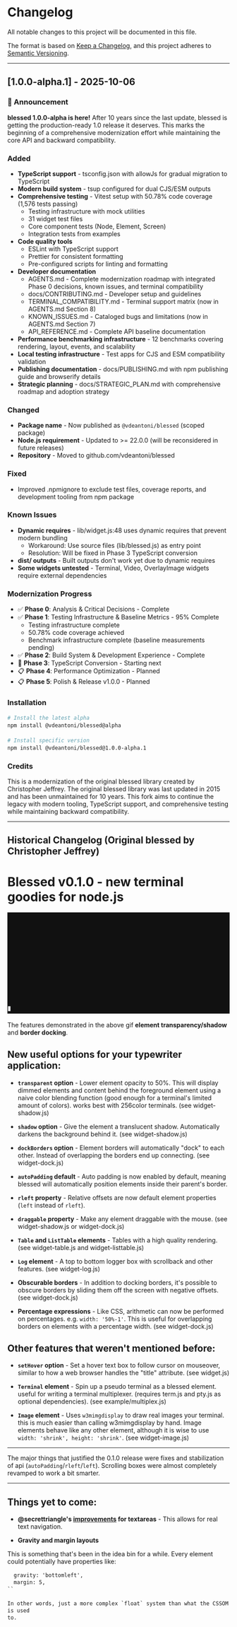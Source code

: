 # Changelog

All notable changes to this project will be documented in this file.

The format is based on [Keep a Changelog](https://keepachangelog.com/en/1.0.0/),
and this project adheres to [Semantic Versioning](https://semver.org/spec/v2.0.0.html).

---

## [1.0.0-alpha.1] - 2025-10-06

### 🎉 Announcement

**blessed 1.0.0-alpha is here!** After 10 years since the last update, blessed is getting the production-ready 1.0 release it deserves. This marks the beginning of a comprehensive modernization effort while maintaining the core API and backward compatibility.

### Added

- **TypeScript support** - tsconfig.json with allowJs for gradual migration to TypeScript
- **Modern build system** - tsup configured for dual CJS/ESM outputs
- **Comprehensive testing** - Vitest setup with 50.78% code coverage (1,576 tests passing)
  - Testing infrastructure with mock utilities
  - 31 widget test files
  - Core component tests (Node, Element, Screen)
  - Integration tests from examples
- **Code quality tools**
  - ESLint with TypeScript support
  - Prettier for consistent formatting
  - Pre-configured scripts for linting and formatting
- **Developer documentation**
  - AGENTS.md - Complete modernization roadmap with integrated Phase 0 decisions, known issues, and terminal compatibility
  - docs/CONTRIBUTING.md - Developer setup and guidelines
  - TERMINAL_COMPATIBILITY.md - Terminal support matrix (now in AGENTS.md Section 8)
  - KNOWN_ISSUES.md - Cataloged bugs and limitations (now in AGENTS.md Section 7)
  - API_REFERENCE.md - Complete API baseline documentation
- **Performance benchmarking infrastructure** - 12 benchmarks covering rendering, layout, events, and scalability
- **Local testing infrastructure** - Test apps for CJS and ESM compatibility validation
- **Publishing documentation** - docs/PUBLISHING.md with npm publishing guide and browserify details
- **Strategic planning** - docs/STRATEGIC_PLAN.md with comprehensive roadmap and adoption strategy

### Changed

- **Package name** - Now published as `@vdeantoni/blessed` (scoped package)
- **Node.js requirement** - Updated to >= 22.0.0 (will be reconsidered in future releases)
- **Repository** - Moved to github.com/vdeantoni/blessed

### Fixed

- Improved .npmignore to exclude test files, coverage reports, and development tooling from npm package

### Known Issues

- **Dynamic requires** - lib/widget.js:48 uses dynamic requires that prevent modern bundling
  - Workaround: Use source files (lib/blessed.js) as entry point
  - Resolution: Will be fixed in Phase 3 TypeScript conversion
- **dist/ outputs** - Built outputs don't work yet due to dynamic requires
- **Some widgets untested** - Terminal, Video, OverlayImage widgets require external dependencies

### Modernization Progress

- ✅ **Phase 0**: Analysis & Critical Decisions - Complete
- ✅ **Phase 1**: Testing Infrastructure & Baseline Metrics - 95% Complete
  - Testing infrastructure complete
  - 50.78% code coverage achieved
  - Benchmark infrastructure complete (baseline measurements pending)
- ✅ **Phase 2**: Build System & Development Experience - Complete
- 🚧 **Phase 3**: TypeScript Conversion - Starting next
- 📋 **Phase 4**: Performance Optimization - Planned
- 📋 **Phase 5**: Polish & Release v1.0.0 - Planned

### Installation

```bash
# Install the latest alpha
npm install @vdeantoni/blessed@alpha

# Install specific version
npm install @vdeantoni/blessed@1.0.0-alpha.1
```

### Credits

This is a modernization of the original blessed library created by Christopher Jeffrey. The original blessed library was last updated in 2015 and has been unmaintained for 10 years. This fork aims to continue the legacy with modern tooling, TypeScript support, and comprehensive testing while maintaining backward compatibility.

---

## Historical Changelog (Original blessed by Christopher Jeffrey)

# Blessed v0.1.0 - new terminal goodies for node.js

![blessed](https://raw.githubusercontent.com/chjj/blessed/master/img/v0.1.0-3.gif)

The features demonstrated in the above gif __element transparency/shadow__ and
__border docking__.

## New useful options for your typewriter application:

- __`transparent` option__ - Lower element opacity to 50%. This will display
  dimmed elements and content behind the foreground element using a naive color
  blending function (good enough for a terminal's limited amount of colors).
  works best with 256color terminals. (see widget-shadow.js)

- __`shadow` option__ - Give the element a translucent shadow. Automatically
  darkens the background behind it. (see widget-shadow.js)

- __`dockBorders` option__ - Element borders will automatically "dock" to each
  other. Instead of overlapping the borders end up connecting. (see
  widget-dock.js)

- __`autoPadding` default__ - Auto padding is now enabled by default, meaning
  blessed will automatically position elements inside their parent's border.

- __`rleft` property__ - Relative offsets are now default element properties
  (`left` instead of `rleft`).

- __`draggable` property__ - Make any element draggable with the mouse. (see
  widget-shadow.js or widget-dock.js)

- __`Table` and `ListTable` elements__ - Tables with a high quality rendering.
  (see widget-table.js and widget-listtable.js)

- __`Log` element__ - A top to bottom logger box with scrollback and other
  features. (see widget-log.js)

- __Obscurable borders__ - In addition to docking borders, it's possible to
  obscure borders by sliding them off the screen with negative offsets. (see
  widget-dock.js)

- __Percentage expressions__ - Like CSS, arithmetic can now be performed on
  percentages. e.g. `width: '50%-1'`. This is useful for overlapping borders on
  elements with a percentage width. (see widget-dock.js)

## Other features that weren't mentioned before:

- __`setHover` option__ - Set a hover text box to follow cursor on mouseover,
  similar to how a web browser handles the "title" attribute. (see widget.js)

- __`Terminal` element__ - Spin up a pseudo terminal as a blessed element.
  useful for writing a terminal multiplexer. (requires term.js and pty.js as
  optional dependencies). (see example/multiplex.js)

- __`Image` element__ - Uses `w3mimgdisplay` to draw real images your terminal.
  this is much easier than calling w3mimgdisplay by hand. Image elements behave
  like any other element, although it is wise to use `width: 'shrink', height:
  'shrink'`. (see widget-image.js)

---

The major things that justified the 0.1.0 release were fixes and stabilization
of api (`autoPadding`/`rleft`/`left`). Scrolling boxes were almost completely
revamped to work a bit smarter.

---

## Things yet to come:

- __@secrettriangle's [improvements](https://github.com/slap-editor/slap) for
  textareas__ - This allows for real text navigation.

- __Gravity and margin layouts__

This is something that's been in the idea bin for a while. Every element could
potentially have properties like:

```
  gravity: 'bottomleft',
  margin: 5,
``

In other words, just a more complex `float` system than what the CSSOM is used
to.
